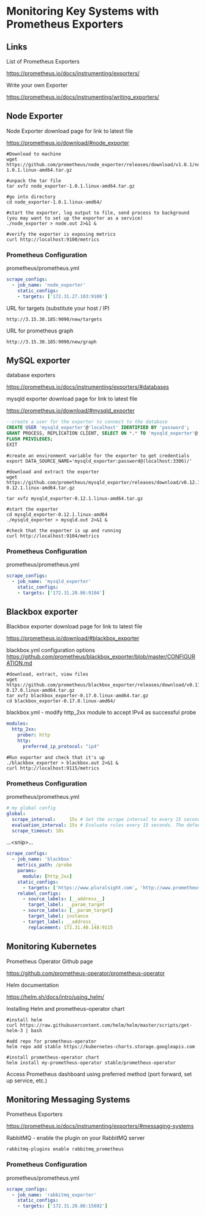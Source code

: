 # Monitoring Key Systems with Prometheus Exporters

## Links
List of Prometheus Exporters

https://prometheus.io/docs/instrumenting/exporters/

Write your own Exporter

https://prometheus.io/docs/instrumenting/writing_exporters/

## Node Exporter
Node Exporter download page for link to latest file

https://prometheus.io/download/#node_exporter

```shell script
#Download to machine
wget https://github.com/prometheus/node_exporter/releases/download/v1.0.1/node_exporter-1.0.1.linux-amd64.tar.gz

#unpack the tar file
tar xvfz node_exporter-1.0.1.linux-amd64.tar.gz

#go into directory
cd node_exporter-1.0.1.linux-amd64/

#start the exporter, log output to file, send process to background (you may want to set up the exporter as a service)
./node_exporter > node.out 2>&1 &

#verify the exporter is exposing metrics
curl http://localhost:9100/metrics
```

### Prometheus Configuration
prometheus/prometheus.yml
```yaml
scrape_configs:
  - job_name: 'node_exporter'
    static_configs:
    - targets: ['172.31.27.103:9100']
```

URL for targets (substitute your host / IP)

`http://3.15.30.185:9090/new/targets`

URL for prometheus graph

`http://3.15.30.185:9090/new/graph`

## MySQL exporter
database exporters

https://prometheus.io/docs/instrumenting/exporters/#databases

mysqld exporter download page for link to latest file

https://prometheus.io/download/#mysqld_exporter

```sql
--create a user for the exporter to connect to the database
CREATE USER 'mysqld_exporter'@'localhost' IDENTIFIED BY 'password';
GRANT PROCESS, REPLICATION CLIENT, SELECT ON *.* TO 'mysqld_exporter'@'localhost';
FLUSH PRIVILEGES;
EXIT
```

```shell script
#create an environment variable for the exporter to get credentials
export DATA_SOURCE_NAME='mysqld_exporter:password@(localhost:3306)/'

#download and extract the exporter
wget https://github.com/prometheus/mysqld_exporter/releases/download/v0.12.1/mysqld_exporter-0.12.1.linux-amd64.tar.gz

tar xvfz mysqld_exporter-0.12.1.linux-amd64.tar.gz

#start the exporter
cd mysqld_exporter-0.12.1.linux-amd64
./mysqld_exporter > mysqld.out 2>&1 &

#check that the exporter is up and running
curl http://localhost:9104/metrics
```
### Prometheus Configuration
prometheus/prometheus.yml
```yaml
scrape_configs:
  - job_name: 'mysqld_exporter'
    static_configs:
    - targets: ['172.31.20.86:9104']
```

## Blackbox exporter
Blackbox exporter download page for link to latest file

https://prometheus.io/download/#blackbox_exporter

blackbox.yml configuration options
https://github.com/prometheus/blackbox_exporter/blob/master/CONFIGURATION.md

```shell script
#download, extract, view files
wget https://github.com/prometheus/blackbox_exporter/releases/download/v0.17.0/blackbox_exporter-0.17.0.linux-amd64.tar.gz
tar xvfz blackbox_exporter-0.17.0.linux-amd64.tar.gz 
cd blackbox_exporter-0.17.0.linux-amd64/
```

blackbox.yml - modify http_2xx module to accept IPv4 as successful probe
```yaml
modules:
  http_2xx:
    prober: http
    http:
      preferred_ip_protocol: "ip4"
```

```shell script
#Run exporter and check that it's up
./blackbox_exporter > blackbox.out 2>&1 &
curl http://localhost:9115/metrics
````

### Prometheus Configuration
prometheus/prometheus.yml
```yaml
# my global config
global:
  scrape_interval:     15s # Set the scrape interval to every 15 seconds. Default is every 1 minute.
  evaluation_interval: 15s # Evaluate rules every 15 seconds. The default is every 1 minute.
  scrape_timeout: 10s
```
...\<snip>...
```yaml
scrape_configs:
  - job_name: 'blackbox'
    metrics_path: /probe
    params:
      module: [http_2xx]
    static_configs:
      - targets: ['https://www.pluralsight.com', 'http://www.prometheus.io']
    relabel_configs:
      - source_labels: [__address__]
        target_label: __param_target
      - source_labels: [__param_target]
        target_label: instance
      - target_label: __address__
        replacement: 172.31.40.148:9115
```

## Monitoring Kubernetes 

Prometheus Operator Github page

https://github.com/prometheus-operator/prometheus-operator

Helm documentation

https://helm.sh/docs/intro/using_helm/

Installing Helm and prometheus-operator chart
```shell script
#install helm
curl https://raw.githubusercontent.com/helm/helm/master/scripts/get-helm-3 | bash

#add repo for prometheus-operator
helm repo add stable https://kubernetes-charts.storage.googleapis.com

#install prometheus-operator chart
helm install my-prometheus-operator stable/prometheus-operator
```

Access Prometheus dashboard using preferred method (port forward, set up service, etc.)

## Monitoring Messaging Systems
Prometheus Exporters

https://prometheus.io/docs/instrumenting/exporters/#messaging-systems

RabbitMQ - enable the plugin on your RabbitMQ server
```shell script
rabbitmq-plugins enable rabbitmq_prometheus
```
### Prometheus Configuration
prometheus/prometheus.yml
```yaml
scrape_configs:
  - job_name: 'rabbitmq_exporter'
    static_configs:
    - targets: ['172.31.20.86:15692']
```
